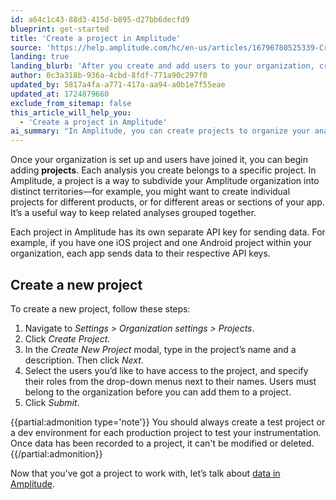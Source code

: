 ```yaml
---
id: a64c1c43-88d3-415d-b895-d27bb6decfd9
blueprint: get-started
title: 'Create a project in Amplitude'
source: 'https://help.amplitude.com/hc/en-us/articles/16796780525339-Create-a-project-in-Amplitude'
landing: true
landing_blurb: 'After you create and add users to your organization, create a project.'
author: 0c3a318b-936a-4cbd-8fdf-771a90c297f0
updated_by: 5817a4fa-a771-417a-aa94-a0b1e7f55eae
updated_at: 1724879660
exclude_from_sitemap: false
this_article_will_help_you:
  - 'Create a project in Amplitude'
ai_summary: "In Amplitude, you can create projects to organize your analyses. Each project has its own API key for data tracking. To create a project, go to Settings > Organization settings > Projects, click Create Project, add a name and description, select users and roles, then submit. Projects help group related analyses together. Remember to create a test project before production. Once data is recorded, it can't be changed. Now that you have a project, you can start working with data in Amplitude."
---
```

Once your organization is set up and users have joined it, you can begin adding **projects**. Each analysis you create belongs to a specific project. In Amplitude, a project is a way to subdivide your Amplitude organization into distinct territories—for example, you might want to create individual projects for different products, or for different areas or sections of your app. It’s a useful way to keep related analyses grouped together.

Each project in Amplitude has its own separate API key for sending data. For example, if you have one iOS project and one Android project within your organization, each app sends data to their respective API keys.

## Create a new project

To create a new project, follow these steps:

1. Navigate to *Settings > Organization settings > Projects*.
2. Click *Create Project*.
3. In the *Create New Project* modal, type in the project’s name and a description. Then click *Next*.
4. Select the users you’d like to have access to the project, and specify their roles from the drop-down menus next to their names. Users must belong to the organization before you can add them to a project.
5. Click *Submit*.

{{partial:admonition type='note'}}
You should always create a test project or a dev environment for each production project to test your instrumentation. Once data has been recorded to a project, it can't be modified or deleted.
{{/partial:admonition}}

Now that you’ve got a project to work with, let’s talk about [data in Amplitude](/docs/get-started/select-events).